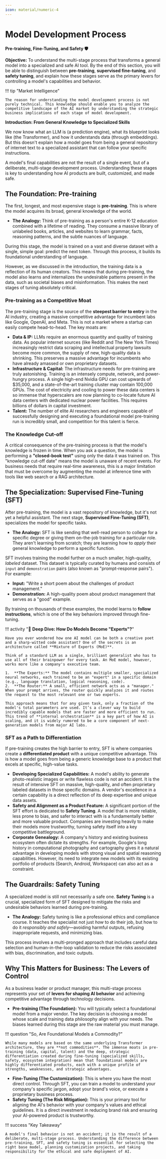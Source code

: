 ```yaml
---
icon: material/numeric-4
---
```


# Model Development Process


**Pre-training, Fine-Tuning, and Safety 🛡️**

**Objective:** To understand the multi-stage process that transforms a general model into a specialized and safe AI tool. By the end of this section, you will be able to distinguish between **pre-training**, **supervised fine-tuning**, and **safety tuning**, and explain how these stages serve as the primary levers for controlling a model's capabilities and behavior. 

!!! tip "Market Intelligence"

    The reason for understanding the model development process is not purely technical. This knowledge should enable you to analyze the competitive landscape of the AI market by understanding the strategic business implications of each stage of model development. 


**Introduction: From General Knowledge to Specialized Skills**

We now know what an LLM is (a prediction engine), what its blueprint looks like (the Transformer), and how it understands data (through embeddings). But this doesn't explain how a model goes from being a general repository of internet text to a specialized assistant that can follow your specific instructions.

A model's final capabilities are not the result of a single event, but of a deliberate, multi-stage development process. Understanding these stages is key to understanding how AI products are built, customized, and made safe.

## The Foundation: Pre-training

The first, longest, and most expensive stage is **pre-training**. This is where the model acquires its broad, general knowledge of the world.

* **The Analogy:** Think of pre-training as a person's entire K-12 education combined with a lifetime of reading. They consume a massive library of unlabeled books, articles, and websites to learn grammar, facts, reasoning patterns, and the subtle nuances of language.

During this stage, the model is trained on a vast and diverse dataset with a single, simple goal: predict the next token. Through this process, it builds its foundational understanding of language.

However, as we discussed in the introduction, the training data is a reflection of its human creators. This means that during pre-training, the model also learns and internalizes the undesirable patterns present in the data, such as societal biases and misinformation. This makes the next stages of tuning absolutely critical.


### Pre-training as a Competitive Moat

The pre-training stage is the source of the **steepest barrier to entry** in the AI industry, creating a massive competitive advantage for incumbent labs like Google, OpenAI, and Meta. This is not a market where a startup can easily compete head-to-head. The key moats are:

* **Data & IP:** LLMs require an enormous quantity and quality of training data. As popular internet sources (like Reddit and The New York Times) increasingly restrict data scraping and intellectual property lawsuits become more common, the supply of new, high-quality data is shrinking. This preserves a massive advantage for incumbents who have already amassed or own proprietary datasets.
* **Infrastructure & Capital:** The infrastructure needs for pre-training are truly astonishing. Training is an intensely compute, network, and power-hungry process. A single high-end Nvidia GPU can cost upwards of $35,000, and a state-of-the-art training cluster may contain 100,000 GPUs. The cost of electricity and cooling to power these data centers is so immense that hyperscalers are now planning to co-locate future AI data centers with dedicated nuclear power facilities. This requires billions of dollars in capital investment.
* **Talent:** The number of elite AI researchers and engineers capable of successfully designing and executing a foundational model pre-training run is incredibly small, and competition for this talent is fierce.

### The Knowledge Cut-off

A critical consequence of the pre-training process is that the model's knowledge is frozen in time. When you ask a question, the model is performing a **"closed-book test"** using only the data it was trained on. This "knowledge cut-off date" means the model is unaware of recent events. For business needs that require real-time awareness, this is a major limitation that must be overcome by augmenting the model at inference time with tools like web search or a RAG architecture.

## The Specialization: Supervised Fine-Tuning (SFT)

After pre-training, the model is a vast repository of knowledge, but it's not yet a helpful assistant. The next stage, **Supervised Fine-Tuning (SFT)**, specializes the model for specific tasks.

* **The Analogy:** SFT is like sending that well-read person to college for a specific degree or giving them on-the-job training for a particular role. They aren't learning from scratch; they are learning how to *apply* their general knowledge to perform a specific function.

SFT involves training the model further on a much smaller, high-quality, *labeled* dataset. This dataset is typically curated by humans and consists of `input` and `demonstration` pairs (also known as "prompt-response pairs"). For example:

* **Input:** "Write a short poem about the challenges of product management."
* **Demonstration:** A high-quality poem about product management that serves as a "good" example.

By training on thousands of these examples, the model learns to **follow instructions**, which is one of the key behaviors improved through fine-tuning.


!!! activity "🧠 **Deep Dive: How Do Models Become "Experts"?**"

    Have you ever wondered how one AI model can be both a creative poet and a sharp-witted code assistant? One of the secrets is an architecture called **Mixture of Experts (MoE)**.

    Think of a standard LLM as a single, brilliant generalist who has to use all of their brainpower for every task. An MoE model, however, works more like a company's executive team.

    1.  **The Experts:** The model contains multiple smaller, specialized neural networks, each trained to be an "expert" in a specific domain (e.g., language translation, logical reasoning, code).
    2.  **The Router:** A small, efficient network acts as a "manager." When your prompt arrives, the router quickly analyzes it and routes the request to the most relevant one or two experts.

    This approach means that for any given task, only a fraction of the model's total parameters are used. It’s a clever way to build incredibly capable models that are faster and more efficient to run. This trend of **internal orchestration** is a key part of how AI is scaling, and it is widely rumored to be a core component of next-generation models from major AI labs.


### SFT as a Path to Differentiation

If pre-training creates the high barrier to entry, SFT is where companies create a **differentiated product** with a unique competitive advantage. This is how a model goes from being a generic knowledge base to a product that excels at specific, high-value tasks.

* **Developing Specialized Capabilities:** A model's ability to generate photo-realistic images or write flawless code is not an accident. It is the result of intensive SFT on massive, high-quality, and often proprietary labeled datasets in those specific domains. A vendor's excellence in a certain capability is a direct reflection of its deep expertise and unique data assets.
* **Safety and Alignment as a Product Feature:** A significant portion of the SFT effort is dedicated to **Safety Tuning**. A model that is more reliable, less prone to bias, and safer to interact with is a fundamentally better and more valuable product. Companies are investing heavily to make their models more trustworthy, turning safety itself into a key competitive battleground.
* **Corporate Genealogy:** A company's history and existing business ecosystem often dictate its strengths. For example, Google's long history in computational photography and cartography gives it a natural advantage in developing models with strong visual and spatial reasoning capabilities. However, its need to integrate new models with its existing portfolio of products (Search, Android, Workspace) can also act as a constraint.

## The Guardrails: Safety Tuning

A specialized model is still not necessarily a safe one. **Safety Tuning** is a crucial, specialized form of SFT designed to mitigate the risks and undesirable behaviors learned during pre-training.

* **The Analogy:** Safety tuning is like a professional ethics and compliance course. It teaches the specialist not just *how* to do their job, but how to do it *responsibly and safely*—avoiding harmful outputs, refusing inappropriate requests, and minimizing bias.

This process involves a multi-pronged approach that includes careful data selection and human-in-the-loop validation to reduce the risks associated with bias, discrimination, and toxic outputs.

## Why This Matters for Business: The Levers of Control

As a business leader or product manager, this multi-stage process represents your set of **levers for shaping AI behavior** and achieving competitive advantage through technology decisions.

* **Pre-training (The Foundation):** You will typically select a foundational model from a major vendor. The key decision is choosing a model whose scale and training data philosophy align with your needs. The biases learned during this stage are the raw material you must manage.

!!! question "So, Are Foundational Models a Commodity?"

    While many models are based on the same underlying Transformer architecture, they are **not commodities**. The immense moats in pre-training (data, capital, talent) and the deep, strategic differentiation created during fine-tuning (specialized skills, safety, ecosystem integration) mean that foundational models are highly differentiated products, each with a unique profile of strengths, weaknesses, and strategic advantages.

* **Fine-Tuning (The Customization):** This is where you have the most direct control. Through SFT, you can train a model to understand your company's specific jargon, adopt your brand's voice, or execute a proprietary business process.
* **Safety Tuning (The Risk Mitigation):** This is your primary tool for aligning the AI's behavior with your company's values and ethical guidelines. It is a direct investment in reducing brand risk and ensuring your AI-powered product is trustworthy.

!!! success "Key Takeaway"

    A model's final behavior is not an accident; it is the result of a deliberate, multi-stage process. Understanding the difference between pre-training, SFT, and safety tuning is essential for selecting the right base model, planning customization projects, and taking responsibility for the ethical and safe deployment of AI.


